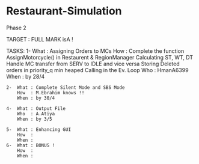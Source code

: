 # Restaurant-Simulation

Phase 2

TARGET : FULL MARK isA !

TASKS:
	1-  What : Assigning Orders to MCs
		How  :  Complete the function AssignMotorcycle() in Restaurent & RegionManager
				Calculating ST, WT, DT
				Handle MC transfer from SERV to IDLE and vice versa
				Storing Deleted orders in priority_q min heaped
				Calling in the Ev. Loop
		Who  : HmanA6399
		When : by 28/4

	2- 	What : Complete Silent Mode and SBS Mode
		How  : M.Ebrahim knows !!
		When : by 30/4
	
	4-  What : Output File
		Who  : A.Atiya 
		When : by 3/5
	
	5-  What : Enhancing GUI
		How  : 
		When : 
	6-  What : BONUS !
		How  :
		When : 